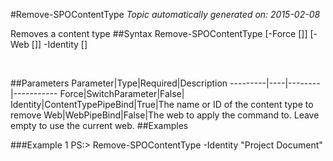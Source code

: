 #Remove-SPOContentType
*Topic automatically generated on: 2015-02-08*

Removes a content type
##Syntax
    Remove-SPOContentType [-Force [<SwitchParameter>]] [-Web [<WebPipeBind>]] -Identity [<ContentTypePipeBind>]

&nbsp;

##Parameters
Parameter|Type|Required|Description
---------|----|--------|-----------
Force|SwitchParameter|False|
Identity|ContentTypePipeBind|True|The name or ID of the content type to remove
Web|WebPipeBind|False|The web to apply the command to. Leave empty to use the current web.
##Examples

###Example 1
    PS:> Remove-SPOContentType -Identity "Project Document"

